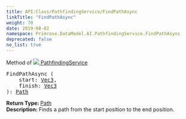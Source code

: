 ```yaml
---
title: API:Class/PathfindingService/FindPathAsync
linkTitle: "FindPathAsync"
weight: 70
date: 2019-08-02
namespace: Primrose.DataModel.AI.PathfindingService.FindPathAsync
deprecated: false
no_list: true
---
```

Method of <a href="/docs/api-reference/Class/PathfindingService"><img src="/icons/silk/arrow_out.png"/>&nbsp;PathfindingService</a>
<pre class="method-declaration">
FindPathAsync (
    start: <a class="type" href="/docs/api-reference/DataType/Vec3">Vec3</a>,
    finish: <a class="type" href="/docs/api-reference/DataType/Vec3">Vec3</a>
): <a class="type" href="/docs/api-reference/Class/Path">Path</a></pre>
<b>Return Type: </b>
<a class="type" href="/docs/api-reference/Class/Path">Path</a>
<br/>
<b>Description: </b>
Finds a path from the start position to the end position.

